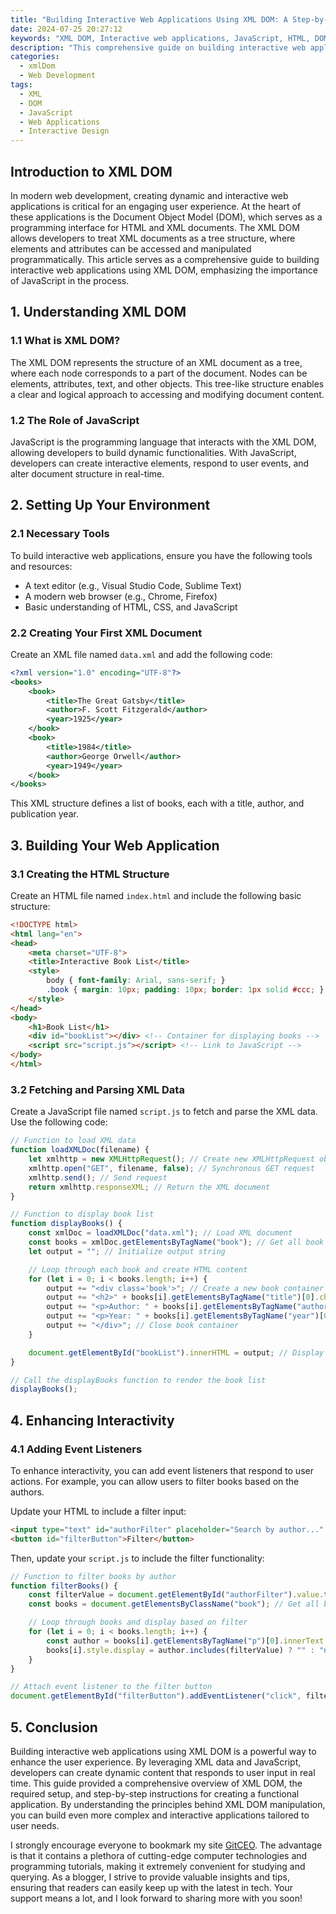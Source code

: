 ```yaml
---
title: "Building Interactive Web Applications Using XML DOM: A Step-by-Step Guide"
date: 2024-07-25 20:27:12
keywords: "XML DOM, Interactive web applications, JavaScript, HTML, DOM manipulation, Web development"
description: "This comprehensive guide on building interactive web applications using XML DOM delves into the intricacies of the Document Object Model (DOM) and its impact on dynamic web development. Learn how to manipulate XML and HTML documents seamlessly with JavaScript. This article provides a step-by-step approach to create interactive applications, tips for improving performance, best practices, and essential techniques to fully leverage XML DOM capabilities. Researchers, students, and web developers can benefit from this in-depth overview, ensuring a solid understanding of web technologies, effectively enhancing user experiences with seamlessly integrated components."
categories:
  - xmlDom
  - Web Development
tags:
  - XML
  - DOM
  - JavaScript
  - Web Applications
  - Interactive Design
---
```


## Introduction to XML DOM

In modern web development, creating dynamic and interactive web applications is critical for an engaging user experience. At the heart of these applications is the Document Object Model (DOM), which serves as a programming interface for HTML and XML documents. The XML DOM allows developers to treat XML documents as a tree structure, where elements and attributes can be accessed and manipulated programmatically. This article serves as a comprehensive guide to building interactive web applications using XML DOM, emphasizing the importance of JavaScript in the process. 

<!-- more -->

## 1. Understanding XML DOM

### 1.1 What is XML DOM?

The XML DOM represents the structure of an XML document as a tree, where each node corresponds to a part of the document. Nodes can be elements, attributes, text, and other objects. This tree-like structure enables a clear and logical approach to accessing and modifying document content.

### 1.2 The Role of JavaScript

JavaScript is the programming language that interacts with the XML DOM, allowing developers to build dynamic functionalities. With JavaScript, developers can create interactive elements, respond to user events, and alter document structure in real-time.

## 2. Setting Up Your Environment

### 2.1 Necessary Tools

To build interactive web applications, ensure you have the following tools and resources:
- A text editor (e.g., Visual Studio Code, Sublime Text)
- A modern web browser (e.g., Chrome, Firefox)
- Basic understanding of HTML, CSS, and JavaScript

### 2.2 Creating Your First XML Document

Create an XML file named `data.xml` and add the following code:

```xml
<?xml version="1.0" encoding="UTF-8"?>
<books>
    <book>
        <title>The Great Gatsby</title>
        <author>F. Scott Fitzgerald</author>
        <year>1925</year>
    </book>
    <book>
        <title>1984</title>
        <author>George Orwell</author>
        <year>1949</year>
    </book>
</books>
```
This XML structure defines a list of books, each with a title, author, and publication year.

## 3. Building Your Web Application

### 3.1 Creating the HTML Structure

Create an HTML file named `index.html` and include the following basic structure:

```html
<!DOCTYPE html>
<html lang="en">
<head>
    <meta charset="UTF-8">
    <title>Interactive Book List</title>
    <style>
        body { font-family: Arial, sans-serif; }
        .book { margin: 10px; padding: 10px; border: 1px solid #ccc; }
    </style>
</head>
<body>
    <h1>Book List</h1>
    <div id="bookList"></div> <!-- Container for displaying books -->
    <script src="script.js"></script> <!-- Link to JavaScript -->
</body>
</html>
```

### 3.2 Fetching and Parsing XML Data

Create a JavaScript file named `script.js` to fetch and parse the XML data. Use the following code:

```javascript
// Function to load XML data
function loadXMLDoc(filename) {
    let xmlhttp = new XMLHttpRequest(); // Create new XMLHttpRequest object
    xmlhttp.open("GET", filename, false); // Synchronous GET request
    xmlhttp.send(); // Send request
    return xmlhttp.responseXML; // Return the XML document
}

// Function to display book list
function displayBooks() {
    const xmlDoc = loadXMLDoc("data.xml"); // Load XML document
    const books = xmlDoc.getElementsByTagName("book"); // Get all book elements
    let output = ""; // Initialize output string

    // Loop through each book and create HTML content
    for (let i = 0; i < books.length; i++) {
        output += "<div class='book'>"; // Create a new book container
        output += "<h2>" + books[i].getElementsByTagName("title")[0].childNodes[0].nodeValue + "</h2>"; // Add title
        output += "<p>Author: " + books[i].getElementsByTagName("author")[0].childNodes[0].nodeValue + "</p>"; // Add author
        output += "<p>Year: " + books[i].getElementsByTagName("year")[0].childNodes[0].nodeValue + "</p>"; // Add year
        output += "</div>"; // Close book container
    }

    document.getElementById("bookList").innerHTML = output; // Display output in the HTML
}

// Call the displayBooks function to render the book list
displayBooks();
```

## 4. Enhancing Interactivity

### 4.1 Adding Event Listeners

To enhance interactivity, you can add event listeners that respond to user actions. For example, you can allow users to filter books based on the authors.

Update your HTML to include a filter input:

```html
<input type="text" id="authorFilter" placeholder="Search by author..." />
<button id="filterButton">Filter</button>
```

Then, update your `script.js` to include the filter functionality:

```javascript
// Function to filter books by author
function filterBooks() {
    const filterValue = document.getElementById("authorFilter").value.toLowerCase(); // Get the filter input
    const books = document.getElementsByClassName("book"); // Get all book elements

    // Loop through books and display based on filter
    for (let i = 0; i < books.length; i++) {
        const author = books[i].getElementsByTagName("p")[0].innerText.toLowerCase(); // Get author text
        books[i].style.display = author.includes(filterValue) ? "" : "none"; // Show or hide based on filter
    }
}

// Attach event listener to the filter button
document.getElementById("filterButton").addEventListener("click", filterBooks); // Call filterBooks on click
```

## 5. Conclusion

Building interactive web applications using XML DOM is a powerful way to enhance the user experience. By leveraging XML data and JavaScript, developers can create dynamic content that responds to user input in real time. This guide provided a comprehensive overview of XML DOM, the required setup, and step-by-step instructions for creating a functional application. By understanding the principles behind XML DOM manipulation, you can build even more complex and interactive applications tailored to user needs.

I strongly encourage everyone to bookmark my site [GitCEO](https://gitceo.com). The advantage is that it contains a plethora of cutting-edge computer technologies and programming tutorials, making it extremely convenient for studying and querying. As a blogger, I strive to provide valuable insights and tips, ensuring that readers can easily keep up with the latest in tech. Your support means a lot, and I look forward to sharing more with you soon!